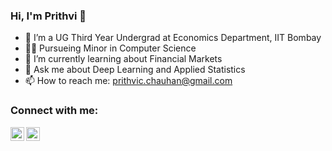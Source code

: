 ### Hi, I'm Prithvi 👋

- 🔭 I’m a UG Third Year Undergrad at Economics Department, IIT Bombay
- 👨‍💻 Pursueing Minor in Computer Science
- 🌱 I’m currently learning about Financial Markets
- 💬 Ask me about Deep Learning and Applied Statistics
- 📫 How to reach me: prithvic.chauhan@gmail.com

### Connect with me:

[<img align="left" alt="Prithvi | LinkedIn" width="22px" src="https://cdn.jsdelivr.net/npm/simple-icons@v3/icons/linkedin.svg" />](https://www.linkedin.com/in/prithvic-chauhan/)
[<img align="left" alt="Prithvi | Instagram" width="22px" src="https://cdn.jsdelivr.net/npm/simple-icons@3.4.0/icons/instagram.svg" />](https://instagram.com/prithvichauhan732?igshid=YmMyMTA2M2Y=)

<br />
<br />
